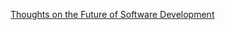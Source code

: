 [Thoughts on the Future of Software Development](https://www.sheshbabu.com/posts/thoughts-on-the-future-of-software-development/)